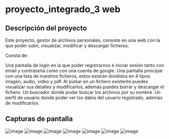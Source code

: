 # proyecto_integrado_3 web

## Descripción del proyecto

Este proyecto, gestor de archivos personales, consiste en una  web con la que poder subir, visualizar, modificar y descargar ficheros.

Consta de: 

Una pantalla de login en la que poder registrarnos e iniciar sesión tanto con email y contraseña como con una cuenta de google.
Una pantalla principal con una lista de nuestros ficheros, estos estarán divididos en 4 tipos: imagen, audio, video y pdf.
Al pulsar en un fichero existente puedes visualizar sus detalles y modificarlos, además puedes borrar y descargar el fichero.
Un buscador donde poder buscar los archivos por su nombre.
Un perfil de usuario donde poder ver los datos del usuario registrado, además de modificarlos.

## Capturas de pantalla
![image](https://github.com/josemhDev/proyecto_integrado_web/assets/120911753/54ee0f95-3014-4866-94ed-168010111720)
![image](https://github.com/josemhDev/proyecto_integrado_web/assets/120911753/273ff2bb-b6fa-48d2-a521-613c6dd9b34b)
![image](https://github.com/josemhDev/proyecto_integrado_web/assets/120911753/05b15913-5e88-4cf5-8019-507f6e76de1d)
![image](https://github.com/josemhDev/proyecto_integrado_web/assets/120911753/1839ae4d-2bab-4cb2-a3fe-8dd0e7029d2c)
![image](https://github.com/josemhDev/proyecto_integrado_web/assets/120911753/b78464f4-0a44-4a73-b39e-dbbbd0621447)
![image](https://github.com/josemhDev/proyecto_integrado_web/assets/120911753/43d3d12e-88df-437a-8e60-56ce02dcc150)
![image](https://github.com/josemhDev/proyecto_integrado_web/assets/120911753/15c69582-d81b-4382-be0d-42c33f5c2de8)
